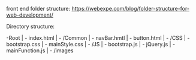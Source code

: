 front end folder structure: 
https://webexpe.com/blog/folder-structure-for-web-development/

Directory structure:

-Root
 | - index.html
 | - /Common <!--used to store common html canvases-->
   | - navBar.hmtl
   | - button.html
 | - /CSS
   | - bootstrap.css
   | - mainStyle.css
 | - /JS
   | - bootstrap.js
   | - jQuery.js
   | - mainFunction.js
 | - /images
 